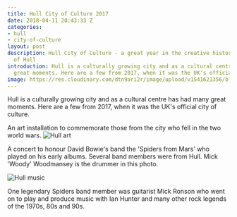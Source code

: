 ```yaml
---
title: Hull City of Culture 2017
date: 2018-04-11 20:43:33 Z
categories:
- hull
- city-of-culture
layout: post
description: Hull City of Culture - a great year in the creative history of the city
  of Hull
introduction: Hull is a culturally growing city and as a cultural centre has had many
  great moments. Here are a few from 2017, when it was the UK's official city of culture.
image: https://res.cloudinary.com/dtn9ari2r/image/upload/v1541621356/blog/March_25__2017_at_0647PM.jpg
---
```


<p>Hull is a culturally growing city and as a cultural centre has had many great moments. Here are a few from 2017, when it was the UK's official city of culture.</p>
<p>An art installation to commemorate those from the city who fell in the two world wars.
<img class="img-fluid" src="https://res.cloudinary.com/dtn9ari2r/image/upload/v1541621356/blog/March_25__2017_at_0647PM.jpg" alt="Hull art" >
<p>A concert to honour David Bowie's band the 'Spiders from Mars' who played on his early albums. Several band members were from Hull. Mick 'Woody' Woodmansey is the drummer in this photo.</p>
<img class="img-fluid" src="https://res.cloudinary.com/dtn9ari2r/image/upload/v1541621356/blog/March_25__2017_at_0931PM.jpg" alt="Hull music" >
<p>One legendary Spiders band member was guitarist Mick Ronson who went on to play and produce music with Ian Hunter and many other rock legends of the 1970s, 80s and 90s.</p> 